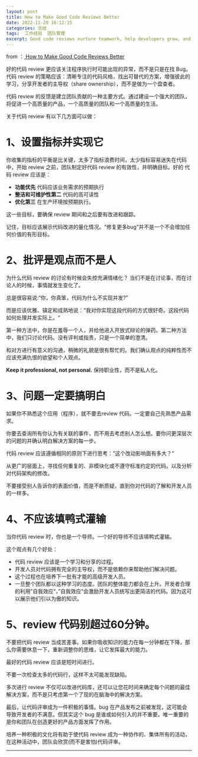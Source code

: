 ```yaml
---
layout: post
title: How to Make Good Code Reviews Better
date: 2022-11-20 16:12:15
categories: 总结  
tags:  工作经验  团队管理 
excerpt: Good code reviews nurture teamwork, help developers grow, and improve app quality.
---
```



from ：[ How to Make Good Code Reviews Better](https://levelup.gitconnected.com/how-to-make-good-code-reviews-better-172c5dc01d81) 

好的代码 review 更应该关注程序执行时可能出现的异常，而不是只是在找 Bug。代码 review 的策略应该：清晰专注的代码风格，找出可替代的方案，增强彼此的学习，分享开发者的主导权（share ownership），而不是做为一个盘查者。

代码 review 的反馈是建立团队贡献的一种主要方式。通过建设一个强大的团队，将促进一个高质量的产品，一个高质量的团队和一个高质量的生活。

关于代码 review 有以下几方面可以做：

# 1、设置指标并实现它

你收集的指标的平衡是比关键，太多了指标浪费时间，太少指标容易迷失在代码中，开始 review 之前，团队制定好代码 review 的有效性，并明确目标。好的 代码 review 应该是：

 - **功能优先**  代码应该业务需求的预期执行
 - **整洁和可维护性第二** 代码的高可读性
 - **优化第三** 在生产环境按预期执行。

这一些目标，要确保 review 期间和之后要有改进和跟踪。

记住，目标应该展示代码改进的量化情况。“修复更多bug”并不是一个不会增加任何价值的有形目标。

# 2、批评是观点而不是人

为什么代码 review 的讨论有时候会失控充满情绪化？ 当们不是在讨论事，而在讨论人的时候，事情就发生变化了。

总是很容易说:“你，你真笨，代码为什么不实现并发?” 

而是应该优雅、镇定和成熟地说：“我对你实现这段代码的方式很好奇。这段代码如何处理并发实际上。“

第一种方法中，你是在羞辱一个人，并给他进入开放式辩论的弹药。第二种方法中，我们只讨论代码。没有评判或指责，只是一个简单的澄清。

和对方进行有意义的沟通，稍微的礼貌是很有帮忙的。我们确认观点的纯粹性而不应该充满仇恨的欲望和个人观点。

**Keep it professional, not personal.**   保持职业性，而不是私人化。

# 3、问题一定要搞明白

如果你不熟悉这个应用（程序），就不要去review 代码。一定要自己先熟悉产品需求。

你要去查询所有你认为有关联的事件，而不用去考虑别人怎么想。要你问更深层次的问题的并确认明白解决方案的每一步。

代码 review 应该遵循相同的原则下进行思考：”这个改动影响面有多大？“

从更广的层面上，寻找任何重复的、非模块化或不遵守标准约定的代码。以及分析对代码架构的修改。

不要接受别人告诉你的表面价值，而是不断质疑，直到你对代码的了解和开发人员的一样多。

# 4、不应该填鸭式灌输

当你代码 review 时，你也是一个导师。一个好的导师不应该填鸭式灌输。

这个观点有几个好处：

- 代码 review 应该是一个学习和分享的过程。
- 开发人员对代码拥有完全的主导权，而不是依赖你来帮助他们解决问题。
- 这个过程也在培养下一批有才能的高级开发人员。
- 一旦整个团队都以这种学习的态度。团队的整体能力都会在上升。开发者合理的利用”自我效应“，”自我效应“会激励开发人员统写出更简洁的代码。因为这可以展示他们引以为傲的知识。
		

# 5、review 代码别超过60分钟。

不要把代码 review 当成苦差事。如果你吸收知识的能力在每一分钟都在下降，那么你需要休息一下，重新调整你的思维，让它发挥最大的能力。

最好的代码 review 应该是短时间进行。

不要一次检查太多的代码行，这样不太可能发现缺陷。

多次进行 review 不仅可以改进代码库，还可以让您花时间来确定每个问题的最佳解决方案，而不是只考虑第一个了现的在脑海中的解决方案。

最后，让代码评审成为一件积极的事情。bug 在产品发布之前被发现，这可能会导致开发者的不满意。但其实这个 bug 是谁或如何引入的并不重要。唯一重要的是你和团队在创造更好的产品方面发挥了作用。

培养一种积极的文化将有助于使代码 review 成为一种协作的、集体所有的活动，在这种活动中，团队会欣赏(而不是害怕)代码评审。



----

[](http://blog.xyecho.com/code-review/)